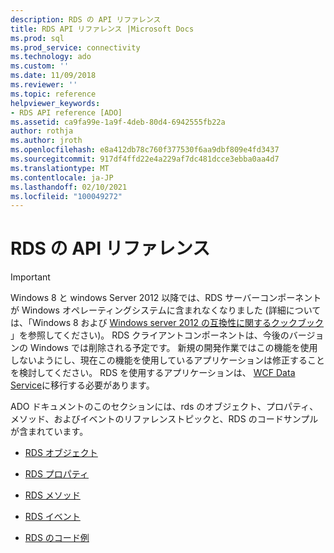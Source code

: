 ```yaml
---
description: RDS の API リファレンス
title: RDS API リファレンス |Microsoft Docs
ms.prod: sql
ms.prod_service: connectivity
ms.technology: ado
ms.custom: ''
ms.date: 11/09/2018
ms.reviewer: ''
ms.topic: reference
helpviewer_keywords:
- RDS API reference [ADO]
ms.assetid: ca9fa99e-1a9f-4deb-80d4-6942555fb22a
author: rothja
ms.author: jroth
ms.openlocfilehash: e8a412db78c760f377530f6aa9dbf809e4fd3437
ms.sourcegitcommit: 917df4ffd22e4a229af7dc481dcce3ebba0aa4d7
ms.translationtype: MT
ms.contentlocale: ja-JP
ms.lasthandoff: 02/10/2021
ms.locfileid: "100049272"
---
```

# <a name="rds-api-reference"></a>RDS の API リファレンス
> [!IMPORTANT]
>  Windows 8 と windows Server 2012 以降では、RDS サーバーコンポーネントが Windows オペレーティングシステムに含まれなくなりました (詳細については、「Windows 8 および [Windows server 2012 の互換性に関するクックブック](https://www.microsoft.com/download/details.aspx?id=27416) 」を参照してください)。 RDS クライアントコンポーネントは、今後のバージョンの Windows では削除される予定です。 新規の開発作業ではこの機能を使用しないようにし、現在この機能を使用しているアプリケーションは修正することを検討してください。 RDS を使用するアプリケーションは、 [WCF Data Service](/dotnet/framework/wcf/)に移行する必要があります。  
  
 ADO ドキュメントのこのセクションには、rds のオブジェクト、プロパティ、メソッド、およびイベントのリファレンストピックと、RDS のコードサンプルが含まれています。  
  
-   [RDS オブジェクト](./rds-objects.md)  
  
-   [RDS プロパティ](./rds-properties.md)  
  
-   [RDS メソッド](./rds-methods.md)  
  
-   [RDS イベント](./rds-events.md)  
  
-   [RDS のコード例](./rds-code-examples.md)